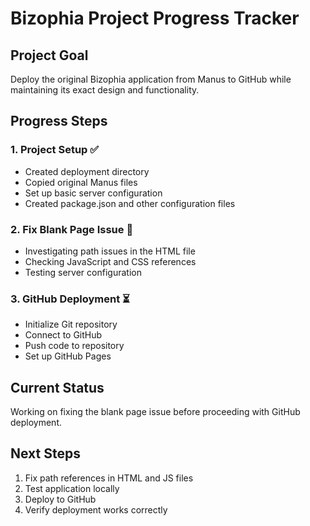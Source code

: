 # Bizophia Project Progress Tracker

## Project Goal
Deploy the original Bizophia application from Manus to GitHub while maintaining its exact design and functionality.

## Progress Steps

### 1. Project Setup ✅
- Created deployment directory
- Copied original Manus files
- Set up basic server configuration
- Created package.json and other configuration files

### 2. Fix Blank Page Issue 🔄
- Investigating path issues in the HTML file
- Checking JavaScript and CSS references
- Testing server configuration

### 3. GitHub Deployment ⏳
- Initialize Git repository
- Connect to GitHub
- Push code to repository
- Set up GitHub Pages

## Current Status
Working on fixing the blank page issue before proceeding with GitHub deployment.

## Next Steps
1. Fix path references in HTML and JS files
2. Test application locally
3. Deploy to GitHub
4. Verify deployment works correctly
